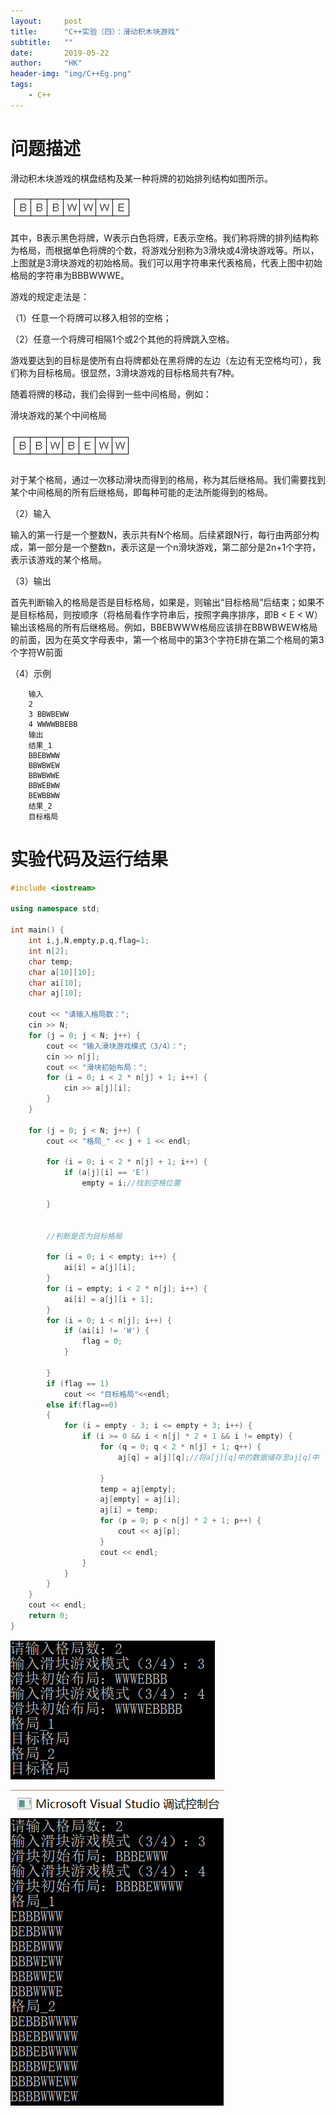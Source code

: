 ```yaml
---
layout:     post
title:      "C++实验（四）：滑动积木块游戏"
subtitle:   ""
date:       2019-05-22
author:     "HK"
header-img: "img/C++Eg.png"
tags:
    - C++
---
```


# 问题描述

滑动积木块游戏的棋盘结构及某一种将牌的初始排列结构如图所示。

![等待网络加载图片···](https://github.com/Hkaren78/Hkaren78.github.io/raw/master/img/in-post/C++Eg4/buju.png)

其中，B表示黑色将牌，W表示白色将牌，E表示空格。我们称将牌的排列结构称为格局，而根据单色将牌的个数，将游戏分别称为3滑块或4滑块游戏等。所以，上图就是3滑块游戏的初始格局。我们可以用字符串来代表格局，代表上图中初始格局的字符串为BBBWWWE。

游戏的规定走法是：

（1）任意一个将牌可以移入相邻的空格；

（2）任意一个将牌可相隔1个或2个其他的将牌跳入空格。

游戏要达到的目标是使所有白将牌都处在黑将牌的左边（左边有无空格均可），我们称为目标格局。很显然，3滑块游戏的目标格局共有7种。

随着将牌的移动，我们会得到一些中间格局，例如：
 
滑块游戏的某个中间格局

![等待网络加载图片···](https://github.com/Hkaren78/Hkaren78.github.io/raw/master/img/in-post/C++Eg4/buju2.png)

对于某个格局，通过一次移动滑块而得到的格局，称为其后继格局。我们需要找到某个中间格局的所有后继格局，即每种可能的走法所能得到的格局。

（2）输入

输入的第一行是一个整数N，表示共有N个格局。后续紧跟N行，每行由两部分构成，第一部分是一个整数n，表示这是一个n滑块游戏，第二部分是2n+1个字符，表示该游戏的某个格局。

（3）输出

首先判断输入的格局是否是目标格局，如果是，则输出“目标格局”后结束；如果不是目标格局，则按顺序（将格局看作字符串后，按照字典序排序，即B < E < W）输出该格局的所有后继格局。例如，BBEBWWW格局应该排在BBWBWEW格局的前面，因为在英文字母表中，第一个格局中的第3个字符E排在第二个格局的第3个字符W前面

（4）示例

		输入
		2
		3 BBWBEWW
		4 WWWWBBEBB
		输出
		结果_1
		BBEBWWW
		BBWBWEW
		BBWBWWE
		BBWEBWW
		BEWBBWW
		结果_2
		目标格局

# 实验代码及运行结果

```c++
#include <iostream>

using namespace std;

int main() {
	int i,j,N,empty,p,q,flag=1;
	int n[2];
	char temp;
	char a[10][10];
	char ai[10];
	char aj[10];

	cout << "请输入格局数：";
	cin >> N;
	for (j = 0; j < N; j++) {
		cout << "输入滑块游戏模式（3/4）：";
		cin >> n[j];
		cout << "滑块初始布局：";
		for (i = 0; i < 2 * n[j] + 1; i++) {
			cin >> a[j][i];
		}
	}
	
	for (j = 0; j < N; j++) {
		cout << "格局_" << j + 1 << endl;

		for (i = 0; i < 2 * n[j] + 1; i++) {
			if (a[j][i] == 'E')
				empty = i;//找到空格位置

		}
		

		//判断是否为目标格局

		for (i = 0; i < empty; i++) {
			ai[i] = a[j][i];
		}
		for (i = empty; i < 2 * n[j]; i++) {
			ai[i] = a[j][i + 1];
		}
		for (i = 0; i < n[j]; i++) {
			if (ai[i] != 'W') {
				flag = 0;
			}
			
		}
		if (flag == 1)
			cout << "目标格局"<<endl;
		else if(flag==0)
		{
			for (i = empty - 3; i <= empty + 3; i++) {				
				if (i >= 0 && i < n[j] * 2 + 1 && i != empty) {
					for (q = 0; q < 2 * n[j] + 1; q++) {
						aj[q] = a[j][q];//将a[j][q]中的数据储存至aj[q]中

					}
					temp = aj[empty];
					aj[empty] = aj[i];
					aj[i] = temp;
					for (p = 0; p < n[j] * 2 + 1; p++) {
						cout << aj[p];
					}
					cout << endl;
				}
			}		
		}			
	}
	cout << endl;
	return 0;
}

```

![等待网络加载图片···](https://github.com/Hkaren78/Hkaren78.github.io/raw/master/img/in-post/C++Eg4/result1.png)

![等待网络加载图片···](https://github.com/Hkaren78/Hkaren78.github.io/raw/master/img/in-post/C++Eg4/result2.png)